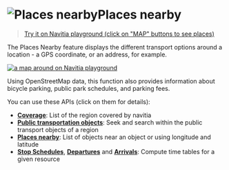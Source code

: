 <a name="nearby"></a>![Places nearby](/images/places_nearby.png)Places nearby
==================================

>[Try it on Navitia playground (click on "MAP" buttons to see places)](http://canaltp.github.io/navitia-playground/play.html?request=https%3A%2F%2Fapi.navitia.io%2Fv1%2Fcoverage%2Fsandbox%2Fstop_areas%2Fstop_area%3ARAT%3ASA%3ACAMPO%2Fplaces_nearby&token=3b036afe-0110-4202-b9ed-99718476c2e0)

The Places Nearby feature displays the different transport options around a location - a GPS coordinate,
or an address, for example.

[![a map around on Navitia playground](playground_places_nearby.png)](http://canaltp.github.io/navitia-playground/play.html?request=https%3A%2F%2Fapi.navitia.io%2Fv1%2Fcoverage%2Fsandbox%2Fcoord%2F2.32794%253B48.817184%2Fplaces_nearby%3F&token=3b036afe-0110-4202-b9ed-99718476c2e0)

Using OpenStreetMap data, this function also provides information about bicycle parking, public park schedules, and parking fees.

You can use these APIs (click on them for details):

-   **[Coverage](#coverage)**: List of the region covered by navitia
-   **[Public transportation objects](#pt-ref)**: Seek and search within the public transport objects of a region
-   **[Places nearby](#places-nearby-api)**: List of objects near an object or using longitude and latitude
-   **[Stop Schedules](#stop-schedules)**, **[Departures](#departures)** and **[Arrivals](#arrivals)**:
Compute time tables for a given resource
